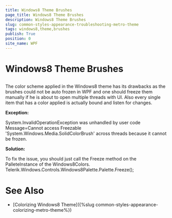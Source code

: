 ```yaml
---
title: Windows8 Theme Brushes
page_title: Windows8 Theme Brushes
description: Windows8 Theme Brushes
slug: common-styles-appearance-troubleshooting-metro-theme
tags: windows8,theme,brushes
publish: True
position: 0
site_name: WPF
---
```


# Windows8 Theme Brushes



## 

The color scheme applied in the Windows8 theme has its drawbacks as the brushes could not be auto frozen in WPF and one should freeze them manually if he is about to open multiple threads with UI. Also every single item that has a color applied is actually bound and listen for changes.
          
        

__Exception:__

System.InvalidOperationException was unhandled by user code
          Message=Cannot access Freezable 'System.Windows.Media.SolidColorBrush' across threads because it cannot be frozen.
        

__Solution:__

To fix the issue, you should just call the Freeze method on the PalleteInstance of the Windows8Colors.
          Telerik.Windows.Controls.Windows8Palette.Palette.Freeze();
          

# See Also

 * [Colorizing Windows8 Theme]({%slug common-styles-appearance-colorizing-metro-theme%})

